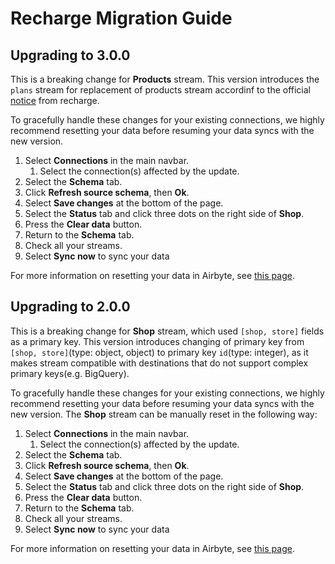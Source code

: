 # Recharge Migration Guide

## Upgrading to 3.0.0

This is a breaking change for **Products** stream.
This version introduces the `plans` stream for replacement of products stream accordinf to the official [notice](https://docs.getrecharge.com/docs/deprecation-notice-products-v2021-01) from recharge.

To gracefully handle these changes for your existing connections, we highly recommend resetting your data before resuming your data syncs with the new version.

1. Select **Connections** in the main navbar.
   1. Select the connection(s) affected by the update.
2. Select the **Schema** tab.
3. Click **Refresh source schema**, then **Ok**.
4. Select **Save changes** at the bottom of the page.
5. Select the **Status** tab and click three dots on the right side of **Shop**.
6. Press the **Clear data** button.
7. Return to the **Schema** tab.
8. Check all your streams.
9. Select **Sync now** to sync your data

For more information on resetting your data in Airbyte, see [this page](/platform/operator-guides/clear).

## Upgrading to 2.0.0

This is a breaking change for **Shop** stream, which used `[shop, store]` fields as a primary key.
This version introduces changing of primary key from `[shop, store]`(type: object, object) to primary key `id`(type: integer), as it makes stream compatible with destinations that do not support complex primary keys(e.g. BigQuery).

To gracefully handle these changes for your existing connections, we highly recommend resetting your data before resuming your data syncs with the new version. The **Shop** stream can be manually reset in the following way:

1. Select **Connections** in the main navbar.
   1. Select the connection(s) affected by the update.
2. Select the **Schema** tab.
3. Click **Refresh source schema**, then **Ok**.
4. Select **Save changes** at the bottom of the page.
5. Select the **Status** tab and click three dots on the right side of **Shop**.
6. Press the **Clear data** button.
7. Return to the **Schema** tab.
8. Check all your streams.
9. Select **Sync now** to sync your data

For more information on resetting your data in Airbyte, see [this page](/platform/operator-guides/clear).